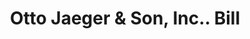 ---
doi: 10.7916/D883544W
date_other: '1916'
date_other_textual: '1916'
form: printed ephemera
genre:
- Invoices
name:
- Otto Jaeger & Son, Inc.
object_in_context_url: https://biggert.cul.columbia.edu/items/view/ave_biggert_01088
subject_hierarchical_geographic:
- New York, New York, United States
subject_name:
- Otto Jaeger & Son, Inc.
title: Otto Jaeger & Son, Inc.. Bill
sort_title: Otto Jaeger & Son, Inc.. Bill
call_number: ave_biggert_01088
coordinates:
- 40.71277777777778,-74.00583333333333
pid: ave_biggert_01088
identifiers: ave_biggert_01088
thumbnail: https://derivativo-2.library.columbia.edu/iiif/2/ldpd:344781/full/!256,256/0/native.jpg
permalink: "/biggert/ave_biggert_01088/"
layout: iiif-image-page
---